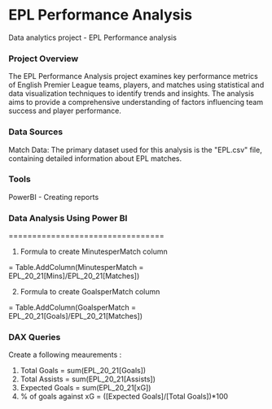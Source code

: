 # EPL Performance Analysis
Data analytics project - EPL Performance analysis

### Project Overview
The EPL Performance Analysis project examines key performance metrics of English Premier League teams, players, and matches using statistical and data visualization techniques to identify trends and insights. The analysis aims to provide a comprehensive understanding of factors influencing team success and player performance.

### Data Sources
Match Data: The primary dataset used for this analysis is the "EPL.csv" file, containing detailed information about EPL matches.

### Tools
PowerBI - Creating reports

### Data Analysis Using Power BI
=================================

1. Formula to create MinutesperMatch column

= Table.AddColumn(MinutesperMatch = EPL_20_21[Mins]/EPL_20_21[Matches])

2. Formula to create GoalsperMatch column

= Table.AddColumn(GoalsperMatch = EPL_20_21[Goals]/EPL_20_21[Matches])

### DAX Queries
Create a following meaurements :
1. Total Goals = sum(EPL_20_21[Goals])
1. Total Assists = sum(EPL_20_21[Assists])
1. Expected Goals = sum(EPL_20_21[xG])
1. % of goals against xG = ([Expected Goals]/[Total Goals])*100



